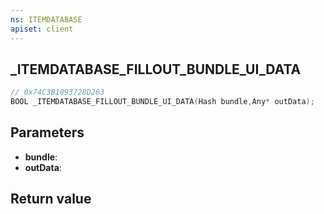 ```yaml
---
ns: ITEMDATABASE
apiset: client
---
```

## _ITEMDATABASE_FILLOUT_BUNDLE_UI_DATA

```c
// 0x74C3B1093728D263
BOOL _ITEMDATABASE_FILLOUT_BUNDLE_UI_DATA(Hash bundle,Any* outData);
```


## Parameters
* **bundle**:
* **outData**:

## Return value

